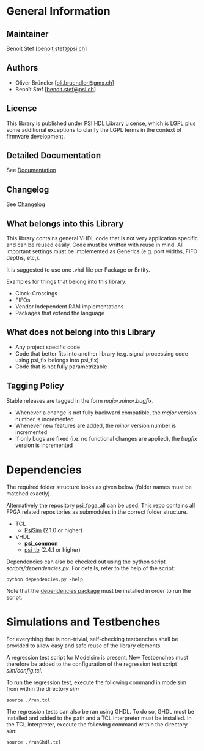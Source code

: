 # General Information

## Maintainer
Benoît Stef [benoit.stef@psi.ch]

## Authors
* Oliver Bründler [oli.bruendler@gmx.ch]
* Benoît Stef [benoit.stef@psi.ch]

## License
This library is published under [PSI HDL Library License](License.txt), which is [LGPL](LGPL2_1.txt) plus some additional exceptions to clarify the LGPL terms in the context of firmware development.

## Detailed Documentation
See [Documentation](doc/psi_common.pdf)

## Changelog
See [Changelog](Changelog.md)

## What belongs into this Library
This library contains general VHDL code that is not very application specific and can be reused easily.
Code must be written with reuse in mind. All important settings must be implemented as Generics (e.g. port widths,
FIFO depths, etc,).

It is suggested to use one .vhd file per Package or Entity.

Examples for things that belong into this library:
* Clock-Crossings
* FIFOs
* Vendor Independent RAM implementations
* Packages that extend the language

## What does not belong into this Library

 * Any project specific code
 * Code that better fits into another library (e.g. signal processing code using psi_fix belongs into psi_fix)
 * Code that is not fully parametrizable

## Tagging Policy
Stable releases are tagged in the form *major*.*minor*.*bugfix*.

* Whenever a change is not fully backward compatible, the *major* version number is incremented
* Whenever new features are added, the *minor* version number is incremented
* If only bugs are fixed (i.e. no functional changes are applied), the *bugfix* version is incremented

<!-- DO NOT CHANGE FORMAT: this section is parsed to resolve dependencies -->

# Dependencies

The required folder structure looks as given below (folder names must be matched exactly).

Alternatively the repository [psi\_fpga\_all](https://github.com/paulscherrerinstitute/psi_fpga_all) can be used. This repo contains all FPGA related repositories as submodules in the correct folder structure.
* TCL
  * [PsiSim](https://github.com/paulscherrerinstitute/PsiSim) (2.1.0 or higher)
* VHDL
  * [**psi\_common**](https://github.com/paulscherrerinstitute/psi_common)
  * [psi\_tb](https://github.com/paulscherrerinstitute/psi_tb) (2.4.1 or higher)

<!-- END OF PARSED SECTION -->

Dependencies can also be checked out using the python script *scripts/dependencies.py*. For details, refer to the help of the script:

```
python dependencies.py -help
```

Note that the [dependencies package](https://github.com/paulscherrerinstitute/PsiFpgaLibDependencies) must be installed in order to run the script.

# Simulations and Testbenches

For everything that is non-trivial, self-checking testbenches shall be provided to allow easy and safe reuse of
the library elements.

A regression test script for Modelsim is present. New Testbenches must therefore be added to the configuration of the
regression test script *sim/config.tcl*.

To run the regression test, execute the following command in modelsim from within the directory *sim*

```
source ./run.tcl
```

The regression tests can also be ran using GHDL. To do so, GHDL must be installed and added to the path and a TCL interpreter must be installed. In the TCL interpreter, execute the following command within the directory *sim*:

```
source ./runGhdl.tcl
```
